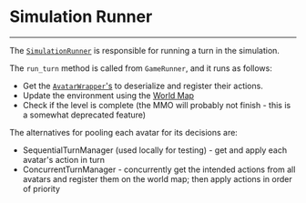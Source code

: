 # Simulation Runner

---



The [`SimulationRunner`](simulation-runner-file) is responsible 
for running a turn in the simulation. 

The `run_turn` method is called from `GameRunner`, and it 
runs as follows:

* Get the [`AvatarWrapper`'s](avatar-wrapper-file) to 
deserialize and register their actions. 
* Update the environment using the [World Map](world-map-doc)
* Check if the level is complete (the MMO will probably not 
finish - this is a somewhat deprecated feature) 

The alternatives for pooling each avatar for its decisions are:
* SequentialTurnManager (used locally for testing) - get and 
apply each avatar's action in turn 
* ConcurrentTurnManager - concurrently get the intended 
actions from all avatars and register them on the world map; 
then apply actions in order of priority


[simulation-runner-file]: /aimmo-game/simulation/simulation_runner.py
[avatar-wrapper-file]: /aimmo-game/simulation/avatar/avatar_wrapper.py
[world-map-doc]: world-map.md
